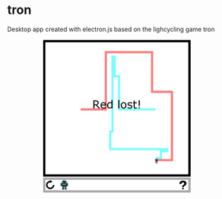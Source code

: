 # tron

Desktop app created with electron.js based on the lighcycling game tron


<p align="center">
  <img src="https://github.com/GarretKern/tron/blob/master/images/tron.PNG" width="350" title="Tron">
</p>
